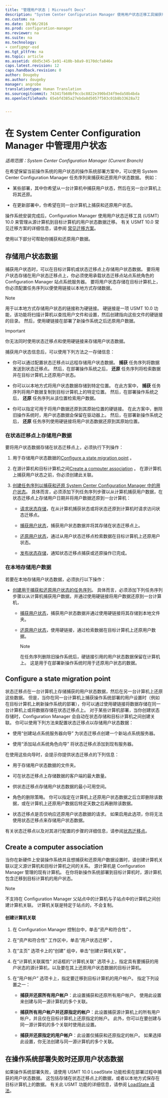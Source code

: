 ```yaml
---
title: "管理用户状态 | Microsoft Docs"
description: "System Center Configuration Manager 使用用户状态迁移工具捕获和还原操作系统部署方案中的用户状态数据。"
ms.custom: na
ms.date: 10/06/2016
ms.prod: configuration-manager
ms.reviewer: na
ms.suite: na
ms.technology:
- configmgr-osd
ms.tgt_pltfrm: na
ms.topic: article
ms.assetid: d8d5c345-1e91-410b-b8a9-0170dcfa846e
caps.latest.revision: 12
caps.handback.revision: 0
author: Dougeby
ms.author: dougeby
manager: angrobe
translationtype: Human Translation
ms.sourcegitcommit: 74341fb60bf9ccbc8822e390bd34f9eda58b4bda
ms.openlocfilehash: 65ebfd385a27ebda8d5057f503c01b8b33628a72


---
```

# <a name="manage-user-state-in-system-center-configuration-manager"></a>在 System Center Configuration Manager 中管理用户状态

*适用范围：System Center Configuration Manager (Current Branch)*

在希望保留当前操作系统的用户状态的操作系统部署方案中，可以使用 System Center Configuration Manager 任务序列来捕获和还原用户状态数据。 例如：  

-   某些部署，其中你希望从一台计算机中捕获用户状态，然后在另一台计算机上将其还原。  

-   在更新部署中，你希望在同一台计算机上捕获和还原用户状态。  

 操作系统安装完成后，Configuration Manager 使用用户状态迁移工具 (USMT) 10.0 来管理从源计算机到目标计算机的用户状态数据迁移。 有关 USMT 10.0 常见迁移方案的详细信息，请参阅  [常见迁移方案](https://technet.microsoft.com/library/mt299169\(v=vs.85\).aspx)。  

 使用以下部分可帮助你捕获和还原用户数据。


##  <a name="a-namebkmkstoringuserdataa-store-user-state-data"></a><a name="BKMK_StoringUserData"></a> 存储用户状态数据  
 捕获用户状态时，可以在目标计算机或状态迁移点上存储用户状态数据。 要将用户状态存储在用户状态迁移点上，你必须使用承载状态迁移点站点系统角色的 Configuration Manager 站点系统服务器。 要将用户状态存储在目标计算机上，你必须配置任务序列以便使用链接以本地方式存储数据。  

> [!NOTE]  
>  用于以本地方式存储用户状态的链接称为硬链接。 硬链接是一项 USMT 10.0 功能，该功能将扫描计算机以查找用户文件和设置，然后创建指向这些文件的硬链接的目录。 然后，使用硬链接在部署了新操作系统之后还原用户数据。  

> [!IMPORTANT]  
>  你无法同时使用状态迁移点和使用硬链接来存储用户状态数据。  

 捕获用户状态信息后，可以使用下列方法之一存储信息：  

-   你可以通过配置状态迁移点以远程存储用户状态数据。 **捕获** 任务序列将数据发送到状态迁移点。 然后，在部署操作系统之后， **还原** 任务序列将检索数据并在目标计算机上还原用户状态。  

-   你可以以本地方式将用户状态数据存储到特定位置。 在此方案中， **捕获** 任务序列将用户数据复制到目标计算机上的特定位置。 然后，在部署操作系统之后， **还原** 任务序列从该位置检索用户数据。  

-   你可以指定可用于将用户数据还原到其原始位置的硬链接。 在此方案中，删除旧操作系统时，用户状态数据会保留在驱动器上。 然后，在部署新操作系统之后， **还原** 任务序列使用硬链接将用户状态数据还原到其原始位置。  

###  <a name="a-namebkmkuserdatasmpa-store-user-data-on-a-state-migration-point"></a><a name="BKMK_UserDataSMP"></a> 在状态迁移点上存储用户数据  
 要将用户状态数据存储在状态迁移点上，必须执行下列操作：  

1.  用于存储用户状态数据的[Configure a state migration point](#BKMK_StateMigrationPoint) 。  

2.  在源计算机和目标计算机之间[Create a computer association](#BKMK_ComputerAssociation) 。 在源计算机上捕获用户状态之前，你必须创建此关联。  

3.  [创建任务序列以捕获和还原 System Center Configuration Manager 中的用户状态](../deploy-use/create-a-task-sequence-to-capture-and-restore-user-state.md)。 具体而言，必须添加下列任务序列步骤以从计算机捕获用户数据，在状态迁移点上存储用户日期并将用户数据还原到一台计算机：  

    -   [请求状态存储](../understand/task-sequence-steps.md#BKMK_RequestStateStore)，在从计算机捕获状态或将状态还原到计算机时请求访问状态迁移点。  

    -   [捕获用户状态](../understand/task-sequence-steps.md#BKMK_CaptureUserState)，捕获用户状态数据并将其存储在状态迁移点上。  

    -   [还原用户状态](../understand/task-sequence-steps.md#BKMK_RestoreUserState)，通过从用户状态迁移点检索数据在目标计算机上还原用户状态。  

    -   [发布状态存储](../understand/task-sequence-steps.md#BKMK_ReleaseStateStore)，通知状态迁移点捕获或还原操作已完成。  

###  <a name="a-namebkmkuserdatadestinationa-store-user-data-locally"></a><a name="BKMK_UserDataDestination"></a> 在本地存储用户数据  
 若要在本地存储用户状态数据，必须执行以下操作：  

-   [创建用于捕获和还原用户状态的任务序列](../deploy-use/create-a-task-sequence-to-capture-and-restore-user-state.md)。 具体而言，必须添加下列任务序列步骤以从计算机捕获用户数据，并通过使用硬链接将用户数据还原到一台计算机，  

    -   [捕获用户状态](../understand/task-sequence-steps.md#BKMK_CaptureUserState)，捕获用户状态数据并通过使用硬链接将其存储到本地文件夹。  

    -   [还原用户状态](../understand/task-sequence-steps.md#BKMK_RestoreUserState)，使用硬链接，通过检索数据在目标计算机上还原用户数据。  

        > [!NOTE]  
        >  在任务序列删除旧操作系统后，硬链接引用的用户状态数据保留在计算机上。 这是用于在部署新操作系统时用于还原用户状态的数据。  

##  <a name="a-namebkmkstatemigrationpointa-configure-a-state-migration-point"></a><a name="BKMK_StateMigrationPoint"></a> Configure a state migration point  
 状态迁移点在一台计算机上存储捕获的用户状态数据，然后在另一台计算机上还原这些数据。 但是，当你在同一台计算机上捕获操作系统部署的用户设置时（例如在目标计算机上刷新操作系统的部署），你可以通过使用硬链接将数据存储在同一台计算机上或将数据存储在状态迁移点上。 对于某些计算机部署，当你创建状态存储时，Configuration Manager 会自动在状态存储和目标计算机之间创建关联。 你可以使用下列方法来配置状态迁移点以存储用户状态数据：  

-   使用“创建站点系统服务器向导”  为状态迁移点创建一个新站点系统服务器。  

-   使用“添加站点系统角色向导”  将状态迁移点添加到现有服务器。  

 在使用这些向导时，会提示你提供状态迁移点的下列信息：  

-   用于存储用户状态数据的文件夹。  

-   可在状态迁移点上存储数据的客户端的最大数量。  

-   供状态迁移点存储用户状态数据的最小可用空间。  

-   角色的删除策略。 你可以指定在计算机上还原用户状态数据之后立即删除该数据，或在计算机上还原用户数据后特定天数之后再删除该数据。  

-   状态迁移点是否仅响应还原用户状态数据的请求。 如果启用此选项，你将无法使用状态迁移点来存储用户状态数据。  

 有关状态迁移点以及对其进行配置的步骤的详细信息，请参阅[状态迁移点](prepare-site-system-roles-for-operating-system-deployments.md#BKMK_StateMigrationPoints)。  

##  <a name="a-namebkmkcomputerassociationa-create-a-computer-association"></a><a name="BKMK_ComputerAssociation"></a> Create a computer association  
 当你在新硬件上安装操作系统并且想捕获和还原用户数据设置时，请创建计算机关联以定义源计算机和目标计算机之间的关系。 源计算机是 Configuration Manager 管理的现有计算机。 在你将新操作系统部署到目标计算机时，源计算机包含迁移到目标计算机的用户状态。  

> [!NOTE]  
>  不支持在 Configuration Manager 父站点中的计算机与子站点中的计算机之间创建计算机关联。 计算机关联是特定于站点的，不会复制。  

#### <a name="to-create-a-computer-association"></a>创建计算机关联  

1.  在 Configuration Manager 控制台中，单击“资产和符合性” 。  

2.  在“资产和符合性”  工作区中，单击“用户状态迁移” 。  

3.  在“主页”  选项卡上的“创建”  组中，单击“创建计算机关联” 。  

4.  在“计算机关联属性”  对话框的“计算机关联”  选项卡上，指定具有要捕获的用户状态的源计算机，以及要在其上还原用户状态数据的目标计算机。  

5.  在“用户帐户”  选项卡上，指定要迁移到目标计算机的用户帐户。 指定下列设置之一：  

    -   **捕获并还原所有用户帐户**：此设置捕获和还原所有用户帐户。 使用此设置来创建与同一源计算机的多个关联。  

    -   **捕获所有用户帐户并还原指定的帐户**：此设置捕获源计算机上的所有用户帐户，并且仅在目标计算机上还原指定的帐户。 此外，你可以在要创建与同一源计算机的多个关联时使用此设置。  

    -   **捕获并还原指定的用户帐户**：此设置仅捕获和还原指定的帐户。 如果选择此设置，你无法创建与同一源计算机的多个关联。  

##  <a name="a-namebkmkmigrationfailsa-restore-user-state-data-when-an-operating-system-deployment-fails"></a><a name="BKMK_MigrationFails"></a> 在操作系统部署失败时还原用户状态数据  
 如果操作系统部署失败，请使用 USMT 10.0 LoadState 功能检索在部署过程中捕获的用户状态数据。 这包括存储在状态迁移点上的数据，或者以本地方式保存在目标计算机上的数据。 有关此 USMT 功能的详细信息，请参阅 [LoadState 语法](https://technet.microsoft.com/library/mt299188\(v=vs.85\).aspx)。  



<!--HONumber=Dec16_HO3-->


